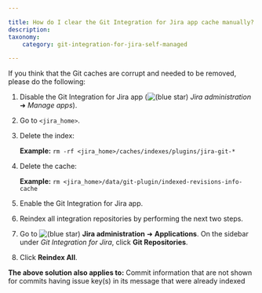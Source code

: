 ```yaml
---

title: How do I clear the Git Integration for Jira app cache manually?
description:
taxonomy:
    category: git-integration-for-jira-self-managed

---
```

If you think that the Git caches are corrupt and needed to be removed, please do the following:

1.  Disable the Git Integration for Jira app (![(blue star)](https://bigbrassband.atlassian.net/wiki/s/-1639011364/6452/8b4898d3c114827e64ec143b4fa79bb76a6cfa5b/_/images/icons/emoticons/star_blue.png) _Jira administration_ ➜ _Manage apps_).

2.  Go to `<jira_home>`.

3.  Delete the index:

    **Example:** `rm -rf <jira_home>/caches/indexes/plugins/jira-git-*`

4.  Delete the cache:

    **Example:** `rm <jira_home>/data/git-plugin/indexed-revisions-info-cache`

5.  Enable the Git Integration for Jira app.

6.  Reindex all integration repositories by performing the next two steps.

7.  Go to ![(blue star)](https://bigbrassband.atlassian.net/wiki/s/-1639011364/6452/8b4898d3c114827e64ec143b4fa79bb76a6cfa5b/_/images/icons/emoticons/star_blue.png) **Jira administration** ➜ **Applications**. On the sidebar under _Git Integration for Jira_, click **Git Repositories**.

8.  Click **Reindex All**.


**The above solution also applies to:**
Commit information that are not shown for commits having issue key(s) in its message that were already indexed 
